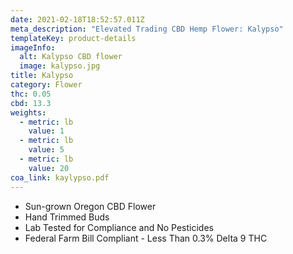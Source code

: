 ```yaml
---
date: 2021-02-18T18:52:57.011Z
meta_description: "Elevated Trading CBD Hemp Flower: Kalypso"
templateKey: product-details
imageInfo: 
  alt: Kalypso CBD flower
  image: kalypso.jpg
title: Kalypso
category: Flower
thc: 0.05
cbd: 13.3
weights:
  - metric: lb
    value: 1
  - metric: lb
    value: 5
  - metric: lb
    value: 20
coa_link: kaylypso.pdf
---
```



* Sun-grown Oregon CBD Flower
* Hand Trimmed Buds
* Lab Tested for Compliance and No Pesticides
* Federal Farm Bill Compliant - Less Than 0.3% Delta 9 THC
